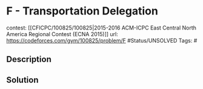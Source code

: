 # F - Transportation Delegation

contest: [[CFICPC/100825/100825|2015-2016 ACM-ICPC East Central North America Regional Contest (ECNA 2015)]]
url: https://codeforces.com/gym/100825/problem/F
#Status/UNSOLVED
Tags: #

## Description

## Solution

